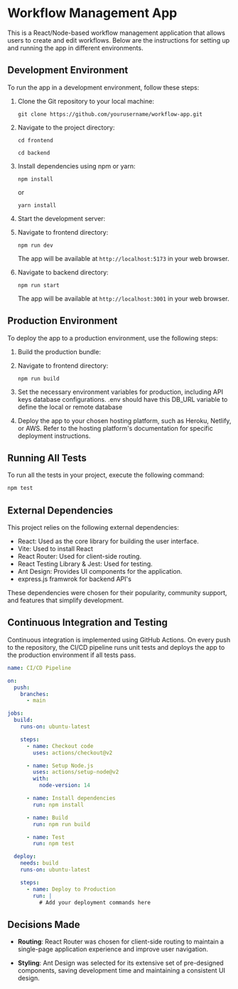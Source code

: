 # Workflow Management App

This is a React/Node-based workflow management application that allows users to create and edit workflows. Below are the instructions for setting up and running the app in different environments.

## Development Environment

To run the app in a development environment, follow these steps:

1. Clone the Git repository to your local machine:

   ```
   git clone https://github.com/yourusername/workflow-app.git
   ```

2. Navigate to the project directory:

   ```
   cd frontend
   ```
   
   ```
   cd backend
   ```

3. Install dependencies using npm or yarn:

   ```
   npm install
   ```

   or

   ```
   yarn install
   ```

4. Start the development server:

1. Navigate to frontend directory:
   ```
   npm run dev
   ```

   The app will be available at `http://localhost:5173` in your web browser. 

1. Navigate to backend directory:
   ```
   npm run start
   ```

   The app will be available at `http://localhost:3001` in your web browser.

## Production Environment

To deploy the app to a production environment, use the following steps:

1. Build the production bundle:

1. Navigate to frontend directory:

   ```
   npm run build
   ```

2. Set the necessary environment variables for production, including API keys database configurations.
 .env should have this DB_URL variable to define the local or remote database
3. Deploy the app to your chosen hosting platform, such as Heroku, Netlify, or AWS. Refer to the hosting platform's documentation for specific deployment instructions.

## Running All Tests

To run all the tests in your project, execute the following command:

```bash
npm test
```

## External Dependencies

This project relies on the following external dependencies:

- React: Used as the core library for building the user interface.
- Vite: Used to install React
- React Router: Used for client-side routing.
- React Testing Library & Jest: Used for testing.
- Ant Design: Provides UI components for the application.
- express.js framwrok for backend API's

These dependencies were chosen for their popularity, community support, and features that simplify development.

## Continuous Integration and Testing

Continuous integration is implemented using GitHub Actions. On every push to the repository, the CI/CD pipeline runs unit tests and deploys the app to the production environment if all tests pass.

```yml
name: CI/CD Pipeline

on:
  push:
    branches:
      - main

jobs:
  build:
    runs-on: ubuntu-latest

    steps:
      - name: Checkout code
        uses: actions/checkout@v2

      - name: Setup Node.js
        uses: actions/setup-node@v2
        with:
          node-version: 14

      - name: Install dependencies
        run: npm install

      - name: Build
        run: npm run build

      - name: Test
        run: npm test

  deploy:
    needs: build
    runs-on: ubuntu-latest

    steps:
      - name: Deploy to Production
        run: |
          # Add your deployment commands here

```

## Decisions Made

- **Routing**: React Router was chosen for client-side routing to maintain a single-page application experience and improve user navigation.

- **Styling**: Ant Design was selected for its extensive set of pre-designed components, saving development time and maintaining a consistent UI design.

